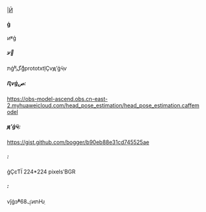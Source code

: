|[Ӣ](README_en.md)
#### ģ

ͷʶģ

##### ע
תģʱֱڲֿģͣprototxtļҪѵԭʼģӵַѵ

##### Ԥѵģصַ:
https://obs-model-ascend.obs.cn-east-2.myhuaweicloud.com/head_pose_estimation/head_pose_estimation.caffemodel

##### ԭʼģӵַ:
https://gist.github.com/bogger/b90eb88e31cd745525ae

##### :

ģҪͼƬΪ 224\*224 pixelsʽBGR

##### :
ѵǰģͽʶͣ68ؼͷתǶֵ